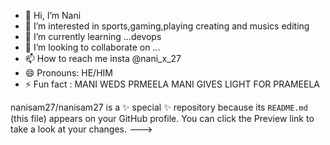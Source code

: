 - 👋 Hi, I’m Nani
- 👀 I’m interested in sports,gaming,playing creating and musics editing
- 🌱 I’m currently learning ...devops
- 💞️ I’m looking to collaborate on ...
- 📫 How to reach me insta @nani_x_27
- 😄 Pronouns: HE/HIM
- ⚡ Fun fact : MANI WEDS PRMEELA
MANI GIVES LIGHT FOR PRAMEELA

nanisam27/nanisam27 is a ✨ special ✨ repository because its `README.md` (this file) appears on your GitHub profile.
You can click the Preview link to take a look at your changes.
--->
